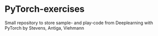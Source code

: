 # PyTorch-exercises
Small repository to store sample- and play-code from Deeplearning with PyTorch by Stevens, Antiga, Viehmann
